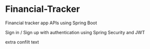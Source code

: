 # Financial-Tracker
Financial tracker app APIs using Spring Boot

Sign in / Sign up with authentication using Spring Security and JWT

extra confilt text
